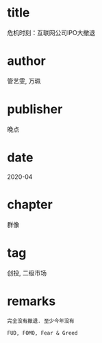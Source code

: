 # title
危机时刻：互联网公司IPO大撤退

# author
管艺雯, 万珮

# publisher
晚点

# date
2020-04

# chapter
群像

# tag
创投, 二级市场

# remarks
`完全没有撤退. 至少今年没有`

`FUD, FOMO, Fear & Greed`
